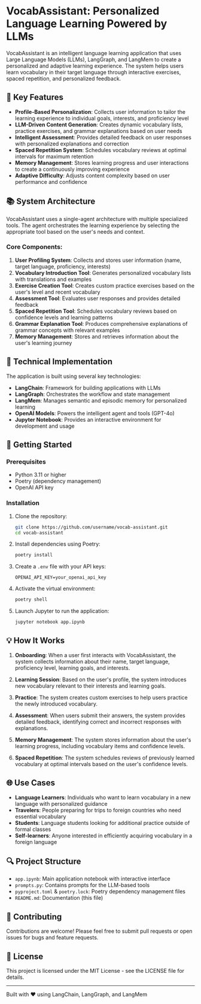 # VocabAssistant: Personalized Language Learning Powered by LLMs

VocabAssistant is an intelligent language learning application that uses Large Language Models (LLMs), LangGraph, and LangMem to create a personalized and adaptive learning experience. The system helps users learn vocabulary in their target language through interactive exercises, spaced repetition, and personalized feedback.

## 🌟 Key Features

- **Profile-Based Personalization**: Collects user information to tailor the learning experience to individual goals, interests, and proficiency level
- **LLM-Driven Content Generation**: Creates dynamic vocabulary lists, practice exercises, and grammar explanations based on user needs
- **Intelligent Assessment**: Provides detailed feedback on user responses with personalized explanations and correction
- **Spaced Repetition System**: Schedules vocabulary reviews at optimal intervals for maximum retention
- **Memory Management**: Stores learning progress and user interactions to create a continuously improving experience
- **Adaptive Difficulty**: Adjusts content complexity based on user performance and confidence

## 📚 System Architecture

VocabAssistant uses a single-agent architecture with multiple specialized tools. The agent orchestrates the learning experience by selecting the appropriate tool based on the user's needs and context.

### Core Components:

1. **User Profiling System**: Collects and stores user information (name, target language, proficiency, interests)
2. **Vocabulary Introduction Tool**: Generates personalized vocabulary lists with translations and examples
3. **Exercise Creation Tool**: Creates custom practice exercises based on the user's level and recent vocabulary
4. **Assessment Tool**: Evaluates user responses and provides detailed feedback
5. **Spaced Repetition Tool**: Schedules vocabulary reviews based on confidence levels and learning patterns
6. **Grammar Explanation Tool**: Produces comprehensive explanations of grammar concepts with relevant examples
7. **Memory Management**: Stores and retrieves information about the user's learning journey

## 🔧 Technical Implementation

The application is built using several key technologies:

- **LangChain**: Framework for building applications with LLMs
- **LangGraph**: Orchestrates the workflow and state management
- **LangMem**: Manages semantic and episodic memory for personalized learning
- **OpenAI Models**: Powers the intelligent agent and tools (GPT-4o)
- **Jupyter Notebook**: Provides an interactive environment for development and usage

## 🚀 Getting Started

### Prerequisites

- Python 3.11 or higher
- Poetry (dependency management)
- OpenAI API key

### Installation

1. Clone the repository:
   ```bash
   git clone https://github.com/username/vocab-assistant.git
   cd vocab-assistant
   ```

2. Install dependencies using Poetry:
   ```bash
   poetry install
   ```

3. Create a `.env` file with your API keys:
   ```
   OPENAI_API_KEY=your_openai_api_key
   ```

4. Activate the virtual environment:
   ```bash
   poetry shell
   ```

5. Launch Jupyter to run the application:
   ```bash
   jupyter notebook app.ipynb
   ```

## 💡 How It Works

1. **Onboarding**: When a user first interacts with VocabAssistant, the system collects information about their name, target language, proficiency level, learning goals, and interests.

2. **Learning Session**: Based on the user's profile, the system introduces new vocabulary relevant to their interests and learning goals.

3. **Practice**: The system creates custom exercises to help users practice the newly introduced vocabulary.

4. **Assessment**: When users submit their answers, the system provides detailed feedback, identifying correct and incorrect responses with explanations.

5. **Memory Management**: The system stores information about the user's learning progress, including vocabulary items and confidence levels.

6. **Spaced Repetition**: The system schedules reviews of previously learned vocabulary at optimal intervals based on the user's confidence levels.

## 🌐 Use Cases

- **Language Learners**: Individuals who want to learn vocabulary in a new language with personalized guidance
- **Travelers**: People preparing for trips to foreign countries who need essential vocabulary
- **Students**: Language students looking for additional practice outside of formal classes
- **Self-learners**: Anyone interested in efficiently acquiring vocabulary in a foreign language

## 🔍 Project Structure

- `app.ipynb`: Main application notebook with interactive interface
- `prompts.py`: Contains prompts for the LLM-based tools
- `pyproject.toml` & `poetry.lock`: Poetry dependency management files
- `README.md`: Documentation (this file)

## 🤝 Contributing

Contributions are welcome! Please feel free to submit pull requests or open issues for bugs and feature requests.

## 📝 License

This project is licensed under the MIT License - see the LICENSE file for details.

---

Built with ❤️ using LangChain, LangGraph, and LangMem
